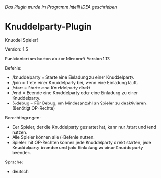 *Das Plugin wurde im Programm Intelli IDEA geschrieben.*

# Knuddelparty-Plugin
Knuddel Spieler!

Version: 1.5

Funktioniert am besten ab der Minecraft-Version 1.17.


Befehle:
  - /knuddelparty    = Starte eine Einladung zu einer Knuddelparty.
  - /join            = Trete einer Knuddelparty bei, wenn eine Einladung läuft.
  - /start           = Starte eine Knuddelparty direkt.
  - /end             = Beende eine Knuddelparty oder eine Einladung zu einer Knuddelparty.
  - %debug           = Für Debug, um Mindesanzahl an Spieler zu deaktivieren. (Benötigt OP-Rechte)


Berechtingungen:
  - Der Spieler, der die Knuddelparty gestartet hat, kann nur /start und /end nutzen.
  - Alle Spieler können alle /-Befehle nutzen.
  - Spieler mit OP-Rechten können jede Knuddelparty direkt starten, jede Knuddelparty beenden und jede Einladung zu einer Knuddelparty beenden.
  
  
Sprache:
  - deutsch
